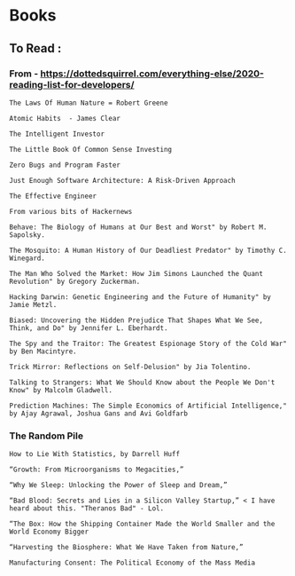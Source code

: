 # Books

## To Read :

### From - https://dottedsquirrel.com/everything-else/2020-reading-list-for-developers/

    The Laws Of Human Nature = Robert Greene

    Atomic Habits  - James Clear

    The Intelligent Investor

    The Little Book Of Common Sense Investing

    Zero Bugs and Program Faster

    Just Enough Software Architecture: A Risk-Driven Approach

    The Effective Engineer

    From various bits of Hackernews

    Behave: The Biology of Humans at Our Best and Worst" by Robert M. Sapolsky.

    The Mosquito: A Human History of Our Deadliest Predator" by Timothy C. Winegard.

    The Man Who Solved the Market: How Jim Simons Launched the Quant Revolution" by Gregory Zuckerman.

    Hacking Darwin: Genetic Engineering and the Future of Humanity" by Jamie Metzl.

    Biased: Uncovering the Hidden Prejudice That Shapes What We See, Think, and Do" by Jennifer L. Eberhardt.

    The Spy and the Traitor: The Greatest Espionage Story of the Cold War" by Ben Macintyre.

    Trick Mirror: Reflections on Self-Delusion" by Jia Tolentino.

    Talking to Strangers: What We Should Know about the People We Don't Know" by Malcolm Gladwell.

    Prediction Machines: The Simple Economics of Artificial Intelligence," by Ajay Agrawal, Joshua Gans and Avi Goldfarb


### The Random Pile

    How to Lie With Statistics, by Darrell Huff

    “Growth: From Microorganisms to Megacities,”

    “Why We Sleep: Unlocking the Power of Sleep and Dream,”

    “Bad Blood: Secrets and Lies in a Silicon Valley Startup,” < I have heard about this. "Theranos Bad" - Lol.

    “The Box: How the Shipping Container Made the World Smaller and the World Economy Bigger

    “Harvesting the Biosphere: What We Have Taken from Nature,”
	
	Manufacturing Consent: The Political Economy of the Mass Media 